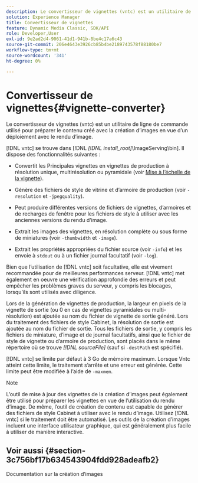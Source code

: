 ```yaml
---
description: Le convertisseur de vignettes (vntc) est un utilitaire de ligne de commande utilisé pour préparer le contenu créé avec la création d’images en vue d’un déploiement avec le rendu d’image.
solution: Experience Manager
title: Convertisseur de vignettes
feature: Dynamic Media Classic, SDK/API
role: Developer,User
exl-id: 9e2ad2d4-9061-41d1-941b-8be4c17a6c43
source-git-commit: 206e4643e3926cb85b4be2189743578f88180be7
workflow-type: tm+mt
source-wordcount: '341'
ht-degree: 0%

---
```


# Convertisseur de vignettes{#vignette-converter}

Le convertisseur de vignettes (vntc) est un utilitaire de ligne de commande utilisé pour préparer le contenu créé avec la création d’images en vue d’un déploiement avec le rendu d’image.

[!DNL vntc] se trouve dans [!DNL  *[!DNL install_root]*\ImageServing\bin]. Il dispose des fonctionnalités suivantes :

* Convertit les Principales vignettes en vignettes de production à résolution unique, multirésolution ou pyramidale (voir [Mise à l’échelle de la vignette](../../../../ir-api/vntc/utilities/c-ir-vignette-converter-vntc/c-ir-vignette-scaling.md#concept-e373a29c2f954df98d704c7723804585)).
* Génère des fichiers de style de vitrine et d’armoire de production (voir `-resolution` et `-jpegquality`).

* Peut produire différentes versions de fichiers de vignettes, d’armoires et de recharges de fenêtre pour les fichiers de style à utiliser avec les anciennes versions du rendu d’image.
* Extrait les images des vignettes, en résolution complète ou sous forme de miniatures (voir `-thumbwidth` et `-image`).
* Extrait les propriétés appropriées du fichier source (voir `-info`) et les envoie à `stdout` ou à un fichier journal facultatif (voir `-log`).

Bien que l’utilisation de [!DNL vntc] soit facultative, elle est vivement recommandée pour de meilleures performances serveur. [!DNL vntc] met également en oeuvre une vérification approfondie des erreurs et peut empêcher les problèmes graves du serveur, y compris les blocages, lorsqu’ils sont utilisés avec diligence.

Lors de la génération de vignettes de production, la largeur en pixels de la vignette de sortie (ou 0 en cas de vignettes pyramidales ou multi-résolution) est ajoutée au nom du fichier de vignette de sortie généré. Lors du traitement des fichiers de style Cabinet, la résolution de sortie est ajoutée au nom du fichier de sortie. Tous les fichiers de sortie, y compris les fichiers de miniature, d’image et de journal facultatifs, ainsi que le fichier de style de vignette ou d’armoire de production, sont placés dans le même répertoire où se trouve *[!DNL sourceFile]* (sauf si `-destPath` est spécifié).

[!DNL vntc] se limite par défaut à 3 Go de mémoire maximum. Lorsque Vntc atteint cette limite, le traitement s’arrête et une erreur est générée. Cette limite peut être modifiée à l’aide de `-maxmem`.

>[!NOTE]
>
>L’outil de mise à jour des vignettes de la création d’images peut également être utilisé pour préparer les vignettes en vue de l’utilisation du rendu d’image. De même, l’outil de création de contenu est capable de générer des fichiers de style Cabinet à utiliser avec le rendu d’image. Utilisez [!DNL vntc] si le traitement doit être automatisé. Les outils de la création d’images incluent une interface utilisateur graphique, qui est généralement plus facile à utiliser de manière interactive.

## Voir aussi {#section-3c756bf17b634543904fdd928adeafb2}

Documentation sur la création d’images
